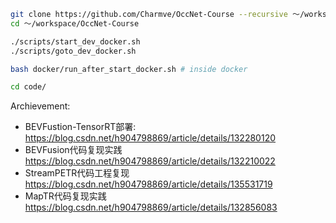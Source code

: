 <!--
 * @Author: Charmve yidazhang1@gmail.com
 * @Date: 2023-08-27 23:42:37
 * @LastEditors: Charmve yidazhang1@gmail.com
 * @LastEditTime: 2023-09-23 15:15:35
 * @FilePath: /OccNet-Course/code/README.md
 * @Version: 1.0.1
 * @Blogs: charmve.blog.csdn.net
 * @GitHub: https://github.com/Charmve
 * @Description: 
 * 
 * Copyright (c) 2023 by Charmve, All Rights Reserved. 
 * Licensed under the MIT License.
-->

```bash
git clone https://github.com/Charmve/OccNet-Course --recursive ～/workspace/OccNet-Course
cd ～/workspace/OccNet-Course

./scripts/start_dev_docker.sh
./scripts/goto_dev_docker.sh

bash docker/run_after_start_docker.sh # inside docker

cd code/
```


Archievement:
- BEVFustion-TensorRT部署: https://blog.csdn.net/h904798869/article/details/132280120
- BEVFusion代码复现实践 https://blog.csdn.net/h904798869/article/details/132210022
- StreamPETR代码工程复现 https://blog.csdn.net/h904798869/article/details/135531719
- MapTR代码复现实践 https://blog.csdn.net/h904798869/article/details/132856083
